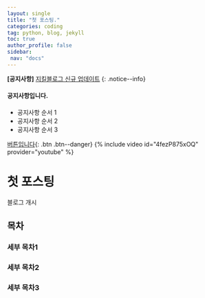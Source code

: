 ```yaml
---
layout: single
title: "첫 포스팅."
categories: coding
tag: python, blog, jekyll
toc: true
author_profile: false
sidebar:
 nav: "docs"
---
```


**[공지사항]** [지킬블로그 신규 업데이트](https://tehyoyee.github.io)
{: .notice--info}

<div class="notice--success">
<h4>공지사항입니다.</h4>
<ul>
	<li>공지사항 순서 1</li>
	<li>공지사항 순서 2</li>
	<li>공지사항 순서 3</li>
</ul>
</div>

[버튼입니다](https://google.com){: .btn .btn--danger}
{% include video id="4fezP875xOQ" provider="youtube" %}

# 첫 포스팅
블로그 개시
## 목차
### 세부 목차1
### 세부 목차2
### 세부 목차3
